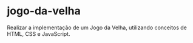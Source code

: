 # jogo-da-velha
 Realizar a implementação de um Jogo da Velha, utilizando conceitos de HTML, CSS e JavaScript.
